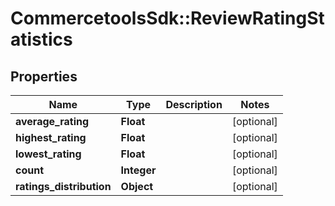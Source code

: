 # CommercetoolsSdk::ReviewRatingStatistics

## Properties
Name | Type | Description | Notes
------------ | ------------- | ------------- | -------------
**average_rating** | **Float** |  | [optional] 
**highest_rating** | **Float** |  | [optional] 
**lowest_rating** | **Float** |  | [optional] 
**count** | **Integer** |  | [optional] 
**ratings_distribution** | **Object** |  | [optional] 

